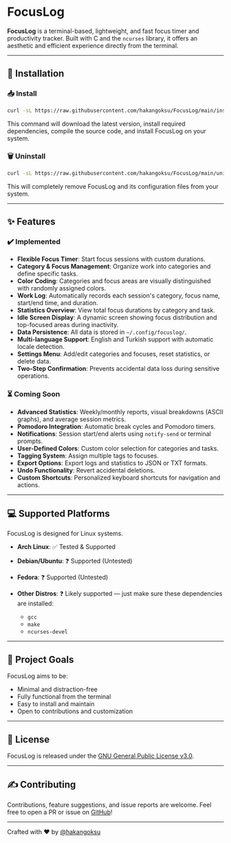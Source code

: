 # FocusLog

**FocusLog** is a terminal-based, lightweight, and fast focus timer and productivity tracker. Built with C and the `ncurses` library, it offers an aesthetic and efficient experience directly from the terminal.

---

## 🚀 Installation

### 📥 Install

```bash
curl -sL https://raw.githubusercontent.com/hakangoksu/FocusLog/main/install.sh | bash
```

This command will download the latest version, install required dependencies, compile the source code, and install FocusLog on your system.

### 🗑️ Uninstall

```bash
curl -sL https://raw.githubusercontent.com/hakangoksu/FocusLog/main/uninstall.sh | bash
```

This will completely remove FocusLog and its configuration files from your system.

---

## ✨ Features

### ✔️ Implemented

* **Flexible Focus Timer**: Start focus sessions with custom durations.
* **Category & Focus Management**: Organize work into categories and define specific tasks.
* **Color Coding**: Categories and focus areas are visually distinguished with randomly assigned colors.
* **Work Log**: Automatically records each session's category, focus name, start/end time, and duration.
* **Statistics Overview**: View total focus durations by category and task.
* **Idle Screen Display**: A dynamic screen showing focus distribution and top-focused areas during inactivity.
* **Data Persistence**: All data is stored in `~/.config/focuslog/`.
* **Multi-language Support**: English and Turkish support with automatic locale detection.
* **Settings Menu**: Add/edit categories and focuses, reset statistics, or delete data.
* **Two-Step Confirmation**: Prevents accidental data loss during sensitive operations.

### ⏳ Coming Soon

* **Advanced Statistics**: Weekly/monthly reports, visual breakdowns (ASCII graphs), and average session metrics.
* **Pomodoro Integration**: Automatic break cycles and Pomodoro timers.
* **Notifications**: Session start/end alerts using `notify-send` or terminal prompts.
* **User-Defined Colors**: Custom color selection for categories and tasks.
* **Tagging System**: Assign multiple tags to focuses.
* **Export Options**: Export logs and statistics to JSON or TXT formats.
* **Undo Functionality**: Revert accidental deletions.
* **Custom Shortcuts**: Personalized keyboard shortcuts for navigation and actions.

---

## 💻 Supported Platforms

FocusLog is designed for Linux systems.

* **Arch Linux**: ✅ Tested & Supported
* **Debian/Ubuntu**: ❓ Supported (Untested)
* **Fedora**: ❓ Supported (Untested)
* **Other Distros**: ❓ Likely supported — just make sure these dependencies are installed:

  * `gcc`
  * `make`
  * `ncurses-devel`

---

## 🎯 Project Goals

FocusLog aims to be:

* Minimal and distraction-free
* Fully functional from the terminal
* Easy to install and maintain
* Open to contributions and customization

---

## 📖 License

FocusLog is released under the [GNU General Public License v3.0](https://www.gnu.org/licenses/gpl-3.0.html).

---

## ✍️ Contributing

Contributions, feature suggestions, and issue reports are welcome. Feel free to open a PR or issue on [GitHub](https://github.com/hakangoksu/FocusLog)!

---

Crafted with ❤️ by [@hakangoksu](https://github.com/hakangoksu)
